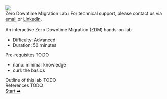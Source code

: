<!-- TOP -->
<div class="top">
  <img src="https://datastax-academy.github.io/katapod-shared-assets/images/ds-academy-logo.svg" />
  <div class="scenario-title-section">
    <span class="scenario-title">Zero Downtime Migration Lab</span>
    <span class="scenario-subtitle">ℹ️ For technical support, please contact us via <a href="mailto:aleksandr.volochnev@datastax.com">email</a> or <a href="https://dtsx.io/aleks">LinkedIn</a>.</span>
  </div>
</div>

<!-- CONTENT -->
<main>
    <br/>
    <div class="container px-4 py-2">
      <div class="row g-4 py-2 row-cols-1 row-cols-lg-1">
        <div class="feature col div-choice">
          <div class="scenario-description">An interactive Zero Downtime Migration (ZDM) hands-on lab</div>
          <ul>
            <li><span class="scenario-description-attribute">Difficulty</span>: Advanced</li>
            <li><span class="scenario-description-attribute">Duration</span>: 50 minutes</li>
          </ul>
        </div>
        <div class="feature col div-choice">
          <div class="scenario-description">Pre-requisites TODO</div>
          <ul>
            <li><span class="scenario-description-attribute">nano</span>: minimal knowledge</li>
            <li><span class="scenario-description-attribute">curl</span>: the basics</li>
          </ul>
        </div>
        <div class="feature col div-choice">
          <div class="scenario-description">Outline of this lab TODO</div>
        </div>
        <div class="feature col div-choice">
          <div class="scenario-description">References TODO</div>
        </div>
      </div>
    </div>
</main>

<!-- NAVIGATION -->
<div id="navigation-bottom" class="navigation-bottom">
 <a href='command:katapod.loadPage?[{"step":"step1"}]'
    class="btn btn-dark navigation-bottom-right">Start ➡️
  </a>
</div>
